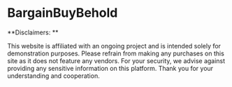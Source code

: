 # BargainBuyBehold


**Disclaimers: **

This website is affiliated with an ongoing project and is intended solely for demonstration purposes. Please refrain from making any purchases on this site as it does not feature any vendors. For your security, we advise against providing any sensitive information on this platform. Thank you for your understanding and cooperation.
